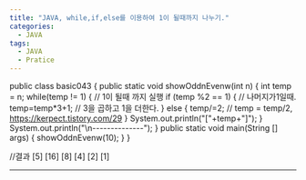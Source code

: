 ```yaml
---
title: "JAVA, while,if,else를 이용하여 1이 될때까지 나누기."
categories:
  - JAVA
tags:
  - JAVA
  - Pratice
---
```


public class basic043 {
	public static void showOddnEvenw(int n) {
		int temp = n;
		while(temp != 1) {	// 1이 될때 까지 실행
			if (temp %2 == 1) { // 나머지가1일때.
				temp=temp*3+1;	// 3을 곱하고 1을 더한다.
			}
			else {
				temp/=2;	// temp = temp/2, https://kerpect.tistory.com/29
			}
			System.out.println("["+temp+"]");
		}
		System.out.println("\n--------------");
	}
	public static void main(String [] args) {
		showOddnEvenw(10);
	}
}

//결과
[5]
[16]
[8]
[4]
[2]
[1]

--------------